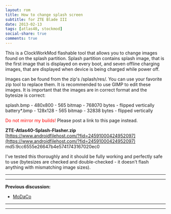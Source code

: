 ```yaml
---
layout: rom
title: How to change splash screen
subtitle: for ZTE Blade III
date: 2013-02-13
tags: [atlas40, stockmod]
social-share: true
comments: true
---
```


This is a ClockWorkMod flashable tool that allows you to change images found on the splash partition. Splash partition contains splash image, that is the first image that is displayed on every boot, and seven offline charging images, that are displayed when device is being charged while power off.

Images can be found from the zip's /splash/res/. You can use your favorite zip tool to replace them. It is recommended to use GIMP to edit these images. It is important that the images are in correct format and the bytesize is correct:

splash.bmp - 480x800 - 565 bitmap - 768070 bytes - flipped vertically  
battery*.bmp - 128x128 - 565 bitmap - 32838 bytes - flipped vertically

<span style="color:#FF0000;">Do not mirror my builds!</span> Please post a link to this page instead.

**ZTE-Atlas40-Splash-Flasher.zip**  
[https://www.androidfilehost.com/?fid=24591000424952097](https://www.androidfilehost.com/?fid=24591000424952097)  
md5:9cc6555e26647b4e5741743167020ec0

I've tested this thoroughly and it should be fully working and perfectly safe to use (bytesizes are checked and double-checked - it doesn't flash anything with mismatching image sizes).

----
----

**Previous discussion:**

- [MoDaCo](http://www.modaco.com/forums/topic/360803-splash-flasher/)

----
----
